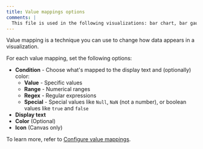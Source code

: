 ```yaml
---
title: Value mappings options
comments: |
  This file is used in the following visualizations: bar chart, bar gauge, candlestick, canvas, gauge, geomap, histogram, pie chart, stat, state timeline, status history, table, time series, trend
---
```


Value mapping is a technique you can use to change how data appears in a visualization.

For each value mapping, set the following options:

- **Condition** - Choose what's mapped to the display text and (optionally) color:
  - **Value** - Specific values
  - **Range** - Numerical ranges
  - **Regex** - Regular expressions
  - **Special** - Special values like `Null`, `NaN` (not a number), or boolean values like `true` and `false`
- **Display text**
- **Color** (Optional)
- **Icon** (Canvas only)

To learn more, refer to [Configure value mappings](https://metrics-dashboard.com/docs/metrics-dashboard/<METRICS_DASHBOARD_VERSION>/panels-visualizations/configure-value-mappings/).
